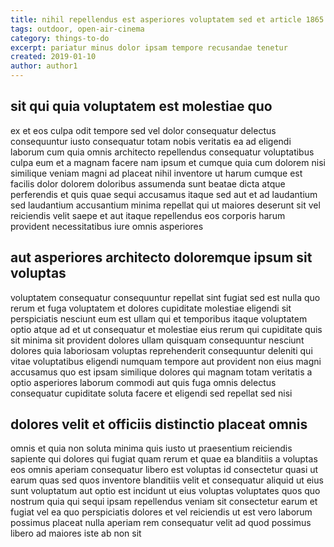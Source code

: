 ```yaml
---
title: nihil repellendus est asperiores voluptatem sed et article 1865
tags: outdoor, open-air-cinema
category: things-to-do
excerpt: pariatur minus dolor ipsam tempore recusandae tenetur
created: 2019-01-10
author: author1
---
```


## sit qui quia voluptatem est molestiae quo

ex et eos culpa odit tempore sed vel dolor consequatur delectus consequuntur iusto consequatur totam nobis veritatis ea ad eligendi laborum cum quia omnis architecto repellendus consequatur voluptatibus culpa eum et a magnam facere nam ipsum et cumque quia cum dolorem nisi similique veniam magni ad placeat nihil inventore ut harum cumque est facilis dolor dolorem doloribus assumenda sunt beatae dicta atque perferendis et quis quae sequi accusamus itaque sed aut et ad laudantium sed laudantium accusantium minima repellat qui ut maiores deserunt sit vel reiciendis velit saepe et aut itaque repellendus eos corporis harum provident necessitatibus iure omnis asperiores

## aut asperiores architecto doloremque ipsum sit voluptas

voluptatem consequatur consequuntur repellat sint fugiat sed est nulla quo rerum et fuga voluptatem et dolores cupiditate molestiae eligendi sit perspiciatis nesciunt eum est ullam qui et temporibus itaque voluptatem optio atque ad et ut consequatur et molestiae eius rerum qui cupiditate quis sit minima sit provident dolores ullam quisquam consequuntur nesciunt dolores quia laboriosam voluptas reprehenderit consequuntur deleniti qui vitae voluptatibus eligendi numquam tempore aut provident non eius magni accusamus quo est ipsam similique dolores qui magnam totam veritatis a optio asperiores laborum commodi aut quis fuga omnis delectus consequatur cupiditate soluta facere et eligendi sed repellat sed nisi

## dolores velit et officiis distinctio placeat omnis

omnis et quia non soluta minima quis iusto ut praesentium reiciendis sapiente qui dolores qui fugiat quam rerum et quae ea blanditiis a voluptas eos omnis aperiam consequatur libero est voluptas id consectetur quasi ut earum quas sed quos inventore blanditiis velit et consequatur aliquid ut eius sunt voluptatum aut optio est incidunt ut eius voluptas voluptates quos quo nostrum quia qui sequi ipsam repellendus veniam sit consectetur earum et fugiat vel ea quo perspiciatis dolores et vel reiciendis ut est vero laborum possimus placeat nulla aperiam rem consequatur velit ad quod possimus libero ad maiores iste ab non sit
